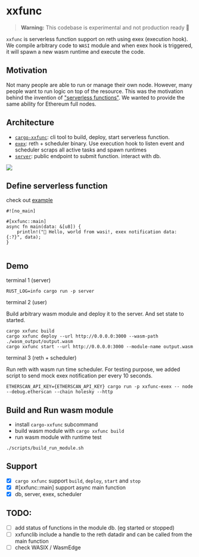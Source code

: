 # xxfunc

> **Warning:** This codebase is experimental and not production ready 🚧

`xxfunc` is serverless function support on reth using exex (execution hook).
We compile arbitrary code to `WASI` module and when exex hook is triggered, it will spawn a new wasm runtime and execute the code.

## Motivation

Not many people are able to run or manage their own node. However, many people want to run logic on top of the resource. This was the motivation behind the invention of ["serverless functions"](https://en.wikipedia.org/wiki/Serverless_computing). We wanted to provide the same ability for Ethereum full nodes.

## Architecture

- [`cargo-xxfunc`](./cargo-xxfunc/): cli tool to build, deploy, start serverless function.
- [`exex`](./exex/): reth + scheduler binary. Use execution hook to listen event and scheduler scraps all active tasks and spawn runtimes
- [`server`](./server/): public endpoint to submit function. interact with db.

![](.github/arch.png)

## Define serverless function

check out [example](./examples/)

```
#![no_main]

#[xxfunc::main]
async fn main(data: &[u8]) {
    println!("🦀 Hello, world from wasi!, exex notification data: {:?}", data);
}


```

## Demo

terminal 1 (server)

```
RUST_LOG=info cargo run -p server
```

terminal 2 (user)

Build arbitrary wasm module and deploy it to the server. And set state to started.

```
cargo xxfunc build
cargo xxfunc deploy --url http://0.0.0.0:3000 --wasm-path ./wasm_output/output.wasm
cargo xxfunc start --url http://0.0.0.0:3000 --module-name output.wasm
```

terminal 3 (reth + scheduler)

Run reth with wasm run time scheduler. For testing purpose, we added script to send mock exex notification per every 10 seconds.

```
ETHERSCAN_API_KEY={ETHERSCAN_API_KEY} cargo run -p xxfunc-exex -- node --debug.etherscan --chain holesky --http 
```

## Build and Run wasm module

- install `cargo-xxfunc` subcommand
- build wasm module with `cargo xxfunc build`
- run wasm module with runtime test

```console
./scripts/build_run_module.sh
```

## Support

- [x] `cargo xxfunc` support `build`, `deploy`, `start` and `stop`
- [x] #[xxfunc::main] support async main function
- [x] db, server, exex, scheduler

## TODO:

- [ ] add status of functions in the module db. (eg started or stopped)
- [ ] xxfunclib include a handle to the reth datadir and can be called from the main function
- [ ] check WASIX / WasmEdge
